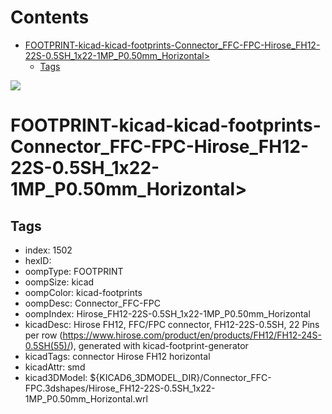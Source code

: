 



Contents
========

* [FOOTPRINT-kicad-kicad-footprints-Connector_FFC-FPC-Hirose_FH12-22S-0.5SH_1x22-1MP_P0.50mm_Horizontal>](#footprint-kicad-kicad-footprints-connector_ffc-fpc-hirose_fh12-22s-05sh_1x22-1mp_p050mm_horizontal)
	* [Tags](#tags)
  
![][im]
# FOOTPRINT-kicad-kicad-footprints-Connector_FFC-FPC-Hirose_FH12-22S-0.5SH_1x22-1MP_P0.50mm_Horizontal>

## Tags

- index: 1502
- hexID: 
- oompType: FOOTPRINT
- oompSize: kicad
- oompColor: kicad-footprints
- oompDesc: Connector_FFC-FPC
- oompIndex: Hirose_FH12-22S-0.5SH_1x22-1MP_P0.50mm_Horizontal
- kicadDesc: Hirose FH12, FFC/FPC connector, FH12-22S-0.5SH, 22 Pins per row (https://www.hirose.com/product/en/products/FH12/FH12-24S-0.5SH(55)/), generated with kicad-footprint-generator
- kicadTags: connector Hirose FH12 horizontal
- kicadAttr: smd
- kicad3DModel: ${KICAD6_3DMODEL_DIR}/Connector_FFC-FPC.3dshapes/Hirose_FH12-22S-0.5SH_1x22-1MP_P0.50mm_Horizontal.wrl



[im]: image.png

